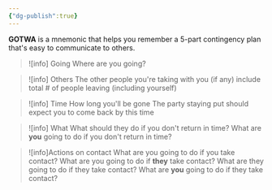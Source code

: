 ```yaml
---
{"dg-publish":true}
---
```

**GOTWA** is a mnemonic that helps you remember a 5-part contingency plan that's easy to communicate to others. 
>![info] Going
>Where are you going?

>![info] Others
>The other people you're taking with you (if any)
>include total # of people leaving (including yourself)

>![info] Time
>How long you'll be gone
>The party staying put should expect you to come back by this time

>![info] What
>What should they do if you don't return in time?
>What are __you__ going to do if you don't return in time?

>![info]Actions on contact
>What are you going to do if you take contact?
>What are you going to do if **they** take contact?
>What are they going to do if they take contact?
>What are **you** going to do if they take contact?



